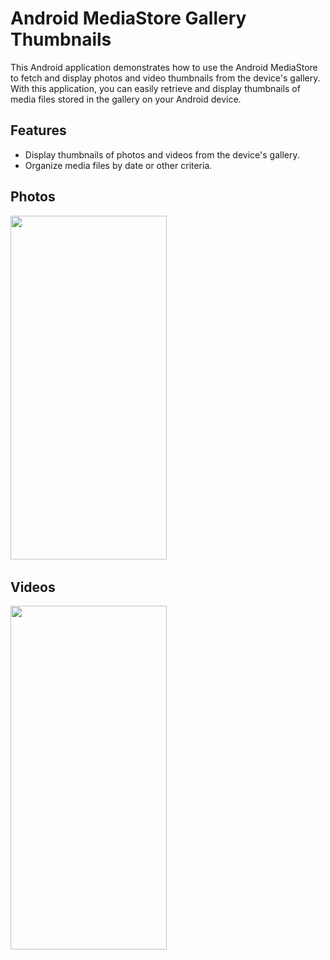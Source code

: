# Android MediaStore Gallery Thumbnails

This Android application demonstrates how to use the Android MediaStore to fetch and display photos and video thumbnails from the device's gallery. With this application, you can easily retrieve and display thumbnails of media files stored in the gallery on your Android device.

## Features

- Display thumbnails of photos and videos from the device's gallery.
- Organize media files by date or other criteria.

## Photos 
<img src="![photo](1.jpg)" width="250" height ="550"/>

## Videos 
<img src="![1 jpg](https://github.com/YoussefMaged766/movie/assets/67120393/7ea2a250-3ccb-498a-8ea3-e279e75f4d78)
" width="250" height ="550"/>

